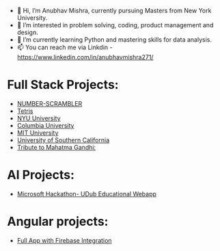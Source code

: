 - 👋 Hi, I’m Anubhav Mishra, currently pursuing Masters from New York University.
- 👀 I’m interested in problem solving, coding, product management and design.
- 🌱 I’m currently learning Python and mastering skills for data analysis.
- 📫 You can reach me via Linkdin - https://www.linkedin.com/in/anubhavmishra271/

 # Full Stack Projects: 

- [NUMBER-SCRAMBLER](https://mishra-anubhav.github.io/Number-Scrambler/)
- [Tetris](https://mishra-anubhav.github.io/JavaScript-Tetris/)
- <a href="https://mishra-anubhav.github.io/Universities-Report/university-nyu.html">NYU University</a><br>
- <a href="https://mishra-anubhav.github.io/Universities-Report/University-columbia.html">Columbia University</a><br>
- <a href="https://mishra-anubhav.github.io/Universities-Report/university-mit.html">MIT University</a><br>
- <a href="https://mishra-anubhav.github.io/Universities-Report/university-usc.html">University of Southern California</a><br>
- [Tribute to Mahatma Gandhi:](https://codepen.io/mishra-anubhav/full/wvwpbdB)


 # AI Projects: 

 - [Microsoft Hackathon- UDub Educational Webapp](https://github.com/mishra-anubhav/AI-Hackathon)

# Angular projects:

- [Full App with Firebase Integration](https://github.com/mishra-anubhav/Added-Authentication-using-firebase/tree/master/app)
<!---
mishra-anubhav/mishra-anubhav is a ✨ special ✨ repository because its `README.md` (this file) appears on your GitHub profile.
You can click the Preview link to take a look at your changes.
--->
